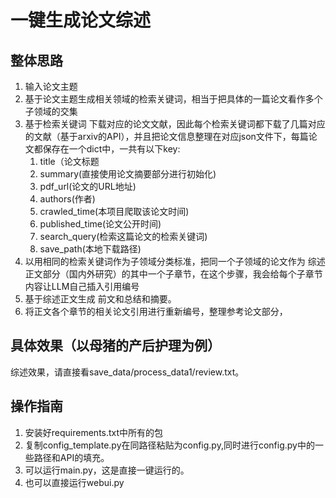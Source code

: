 # 一键生成论文综述

## 整体思路
1. 输入论文主题
2. 基于论文主题生成相关领域的检索关键词，相当于把具体的一篇论文看作多个子领域的交集
3. 基于检索关键词 下载对应的论文文献，因此每个检索关键词都下载了几篇对应的文献（基于arxiv的API），并且把论文信息整理在对应json文件下，每篇论文都保存在一个dict中，一共有以下key:
   1. title（论文标题
   2. summary(直接使用论文摘要部分进行初始化)
   3. pdf_url(论文的URL地址)
   4. authors(作者)
   5. crawled_time(本项目爬取该论文时间)
   6. published_time(论文公开时间)
   7. search_query(检索这篇论文的检索关键词)
   8. save_path(本地下载路径)
4. 以用相同的检索关键词作为子领域分类标准，把同一个子领域的论文作为 综述 正文部分（国内外研究）的其中一个子章节，在这个步骤，我会给每个子章节内容让LLM自己插入引用编号
5. 基于综述正文生成 前文和总结和摘要。
6. 将正文各个章节的相关论文引用进行重新编号，整理参考论文部分，

## 具体效果（以母猪的产后护理为例）
综述效果，请直接看save_data/process_data1/review.txt。 

## 操作指南
1. 安装好requirements.txt中所有的包
2. 复制config_template.py在同路径粘贴为config.py,同时进行config.py中的一些路径和API的填充。
3. 可以运行main.py，这是直接一键运行的。
4. 也可以直接运行webui.py
